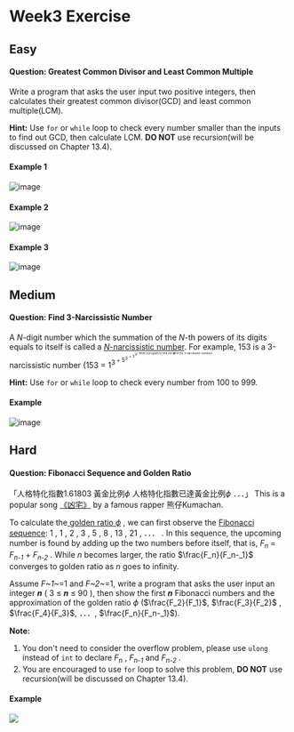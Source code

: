 # Week3 Exercise
## Easy
#### **Question: Greatest Common Divisor and Least Common Multiple**
Write a program that asks the user input two positive integers, then calculates their greatest common divisor(GCD) and least common multiple(LCM).

**Hint:** Use ```for``` or ```while``` loop to check every number smaller than the inputs to find out GCD, then calculate LCM. **DO NOT** use recursion(will be discussed on Chapter 13.4).

#### Example 1
![image](https://user-images.githubusercontent.com/21131915/110319166-7511c980-8049-11eb-99d2-ed645a0ad897.png)

#### Example 2
![image](https://user-images.githubusercontent.com/21131915/110292236-d88aff80-8027-11eb-98d7-bfef47233947.png)

#### Example 3
![image](https://user-images.githubusercontent.com/21131915/110292328-ff493600-8027-11eb-93e7-8deacebbd71d.png)

## Medium
#### **Question: Find 3-Narcissistic Number**
A _N_-digit number which the summation of the _N_-th powers of its digits equals to itself is called a [_N_-narcissistic number](https://en.wikipedia.org/wiki/Narcissistic_number). 
For example, 153 is a 3-narcissistic number (153 = 1<sup>3<sup> + 5<sup>3<sup> + 3<sup>3<sup>). 
Write a program to find out **all** of the 3-narcissistic numbers.

**Hint:** Use ```for``` or ```while``` loop to check every number from 100 to 999.

#### Example
![image](https://user-images.githubusercontent.com/21131915/110295817-86001200-802c-11eb-92bd-4b80d1556091.png)

## Hard
#### **Question: Fibonacci Sequence and Golden Ratio**
「人格特化指數1.61803 黃金比例$\phi$ 人格特化指數已達黃金比例$\phi$ ．．．」 This is a popular song [《凶宅》](https://youtu.be/PBTSeGLIB_U) by a famous rapper 熊仔Kumachan.

To calculate the[ golden ratio $\phi$](https://en.wikipedia.org/wiki/Golden_ratio) , we can first observe the [Fibonacci sequence](https://en.wikipedia.org/wiki/Fibonacci_number): 1 , 1 , 2 , 3 , 5 , 8 , 13 , 21 , ．．． .  In this sequence, the upcoming number is found by adding up the two numbers before itself, that is, _F<sub>n<sub>_ = _F<sub>n-1<sub>_ + _F<sub>n-2<sub>_ . While _n_ becomes larger, the ratio $\frac{F_n}{F_n-_1}$ converges to golden ratio as _n_ goes to infinity.

Assume _F~1~_=1 and _F~2~_=1, write a program that asks the user input an integer **_n_** ( 3 $\leq$ **_n_** $\leq$ 90 ), then  show the first **_n_** Fibonacci numbers and the approximation of the golden ratio $\phi$ ($\frac{F_2}{F_1}$, $\frac{F_3}{F_2}$ , $\frac{F_4}{F_3}$, ．．．, $\frac{F_n}{F_n-_1}$). 

**Note:** 
1. You don't need to consider the overflow problem, please use ```ulong``` instead of ```int``` to declare _F<sub>n<sub>_ , _F<sub>n-1<sub>_ and _F<sub>n-2<sub>_ .
2. You are encouraged to use ```for``` loop to solve this problem, **DO NOT** use recursion(will be discussed on Chapter 13.4).

#### Example
![](https://i.imgur.com/sF5rhBa.png)

